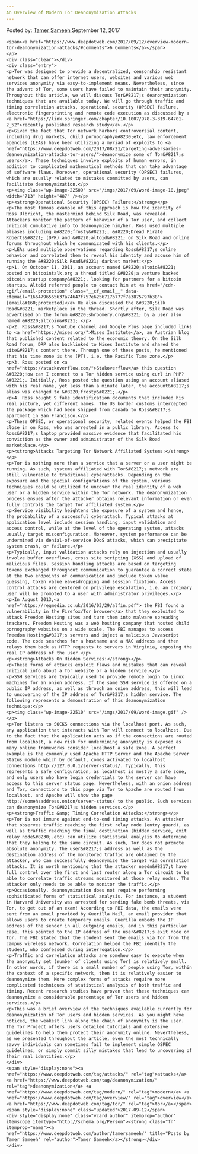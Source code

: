 ```yaml
---
An Overview of Modern Tor Deanonymization Attacks
---
```

<article class="post-listing post-22505 post type-post status-publish format-standard has-post-thumbnail hentry 
tag-attacks tag-deanonymization tag-modern tag-overview 
    <div class="post-inner">
        <span>Posted by: <a href="https://www.deepdotweb.com/author/tamersameeh/" title="">Tamer Sameeh </a></span>
    <span>September 12, 2017</span>
    
    <span><a href="https://www.deepdotweb.com/2017/09/12/overview-modern-tor-deanonymization-attacks/#comments">6 Comments</a></span>
    </p>
    <div class="clear"></div>
    <div class="entry">
    <p>Tor was designed to provide a decentralized, censorship resistant network that can offer internet users, websites and various web services anonymity via easy-to-implement means. Nevertheless, since the advent of Tor, some users have failed to maintain their anonymity. Throughout this article, we will discuss Tor&#8217;s deanonymization techniques that are available today. We will go through traffic and timing correlation attacks, operational security (OPSEC) failure, electronic fingerprinting and remote code execution as discussed by a <a href="https://link.springer.com/chapter/10.1007/978-3-319-64701-2_52">recently published research study</a>.</p>
    <p>Given the fact that Tor network harbors controversial content, including drug markets, child pornography&#8230;etc, law enforcement agencies (LEAs) have been utilizing a myriad of exploits to <a href="https://www.deepdotweb.com/2017/08/21/targeting-adversaries-deanonymization-attacks-tor-users/">deanonymize some of Tor&#8217;s users</a>. These techniques involve exploits of human errors, in addition to complicated mathematical methods that can take advantage of software flaws. Moreover, operational security (OPSEC) failures, which are usually related to mistakes committed by users, can facilitate deanonymization.</p>
    <p><img class="wp-image-22509" src="/imgs/2017/09/word-image-10.jpeg" width="713" height="487" /></p>
    <p><strong>Operational Security (OPSEC) Failure:</strong></p>
    <p>The most famous example of this approach is how the identity of Ross Ulbricht, the mastermind behind Silk Road, was revealed. Attackers monitor the pattern of behavior of a Tor user, and collect critical cumulative info to deanonymize him/her. Ross used multiple aliases including &#8220;frosty&#8221;, &#8220;Dread Pirate Roberts&#8221; (DPR) and &#8220;altoid&#8221; on Silk Road and online forums throughout which he communicated with his clients.</p>
    <p>LEAs used multiple observations regarding Ross&#8217;s online behavior and correlated them to reveal his identity and accuse him of running the &#8220;Silk Road&#8221; darknet market:</p>
    <p>1. On October 11, 2011, an account named &#8220;altoid&#8221; posted on bitcointalk.org a thread titled &#8220;a venture backed bitcoin startup company&#8221;, looking for partners for a bitcoin startup. Altoid referred people to contact him at <a href="/cdn-cgi/l/email-protection" class="__cf_email__" data-cfemail="1664796565637a74647f757e6256717b777f7a3875797b38">[email&#160;protected]</a> He also discussed the &#8220;Silk Road&#8221; marketplace in the thread. Shortly after, Silk Road was advertised on the forum &#8220;shroomery.org&#8221; by a user also named &#8220;altcoin&#8221;.</p>
    <p>2. Ross&#8217;s Youtube channel and Google Plus page included links to <a href="https://mises.org/">Mises Institute</a>, an Austrian blog that published content related to the economic theory. On the Silk Road forum, DRP also backlinked to Mises Institute and shared the site&#8217;s content there. Through one of these posts, he mentioned that his time zone is the (PT), i.e. the Pacific Time zone.</p>
    <p>3. Ross posted on <a href="https://stackoverflow.com/">Stakoverflow</a> this question &#8220;How can I connect to a Tor hidden service using curl in PHP?&#8221;. Initially, Ross posted the question using an account aliased with his real name, yet less than a minute later, the account&#8217;s alias was changed to &#8220;frosty&#8221;.</p>
    <p>4. Ross bought 9 fake identification documents that included his real picture, yet different names. The US border customs intercepted the package which had been shipped from Canada to Ross&#8217;s apartment in San Francisco.</p>
    <p>These OPSEC, or operational security, related events helped the FBI close in on Ross, who was arrested in a public library. Access to Ross&#8217;s laptop provided massive evidence that facilitated his conviction as the owner and administrator of the Silk Road marketplace.</p>
    <p><strong>Attacks Targeting Tor Network Affiliated Systems:</strong></p>
    <p>Tor is nothing more than a service that a server or a user might be running. As such, systems affiliated with Tor&#8217;s network are still vulnerable to traditional cyberattacks. Depending on the exposure and the special configurations of the system, various techniques could be utilized to uncover the real identity of a web user or a hidden service within the Tor network. The deanonymization process ensues after the attacker obtains relevant information or even fully controls the target Tor affiliated system.</p>
    <p>Service visibility heightens the exposure of a system and hence, the probability of a successful cyberattack. Typical attacks at application level include session handling, input validation and access control, while at the level of the operating system, attacks usually target misconfiguration. Moreover, system performance can be undermined via denial-of-service DDoS attacks, which can precipitate system crash, or failure.</p>
    <p>Typically, input validation attacks rely on injection and usually involve buffer overflows, cross site scripting (XSS) and upload of malicious files. Session handling attacks are based on targeting tokens exchanged throughout communication to guarantee a correct state at the two endpoints of communication and include token value guessing, token value eavesdropping and session fixation. Access control attacks are centered on privilege escalation, i.e. an ordinary user will be promoted to a user with administrator privileges.</p>
    <p>In August 2013,<a href="https://regmedia.co.uk/2016/03/29/alfin.pdf"> the FBI found a vulnerability in the Firefox/Tor browser</a> that they exploited to attack Freedom Hosting sites and turn them into malware spreading trackers. Freedom Hosting was a web hosting company that hosted child pornography websites on a wide scale. The FBI manages to access Freedom Hosting&#8217;s servers and inject a malicious Javascript code. The code searches for a hostname and a MAC address and then relays them back as HTTP requests to servers in Virginia, exposing the real IP address of the user.</p>
    <p><strong>Attacks On Hidden Services:</strong></p>
    <p>These forms of attacks exploit flaws and mistakes that can reveal critical info about a Tor website or a hidden service.</p>
    <p>SSH services are typically used to provide remote login to Linux machines for an onion address. If the same SSH service is offered on a public IP address, as well as through an onion address, this will lead to uncovering of the IP address of Tor&#8217;s hidden service. The following represents a demonstration of this deanonymization technique:</p>
    <p><img class="wp-image-22510" src="/imgs/2017/09/word-image.gif" /></p>
    <p>Tor listens to SOCKS connections via the localhost port. As such, any application that interacts with Tor will connect to localhost. Due to the fact that the application acts as if the connections are routed from localhost, a new risk for undermining anonymity is exposed as many online frameworks consider localhost a safe zone. A perfect example is the commonly used Apache HTTP Server and the Apache Server Status module which by default, comes activated to localhost connections http://127.0.0.1/server-status/. Typically, this represents a safe configuration, as localhost is mostly a safe zone, and only users who have login credentials to the server can have access to this server status page. Nevertheless, with an onion address and Tor, connections to this page via Tor to Apache are routed from localhost, and Apache will show the page http://somehsaddress.onion/server-status/ to the public. Such services can deanonymize Tor&#8217;s hidden services.</p>
    <p><strong>Traffic &amp; Timing Correlation Attacks:</strong></p>
    <p>Tor is not immune against end-to-end timing attacks. An attacker that observes traffic reaching the first relay node (entry guard), as well as traffic reaching the final destination (hidden service, exit relay node&#8230;.etc) can utilize statistical analysis to determine that they belong to the same circuit. As such, Tor does not promote absolute anonymity. The user&#8217;s address as well as the destination address of the monitored traffic are obtained by the attacker, who can successfully deanonymize the target via correlation attacks. It is worth mentioning that the attacker needn&#8217;t have full control over the first and last router along a Tor circuit to be able to correlate traffic streams monitored at those relay nodes. The attacker only needs to be able to monitor the traffic.</p>
    <p>Occasionally, deanonymization does not require performing sophisticated forms of statistical analysis. For instance, a student in Harvard University was arrested for sending fake bomb threats, via Tor, to get out of an exam! According to FBI data, the emails were sent from an email provided by Guerilla Mail, an email provider that allows users to create temporary emails. Guerilla embeds the IP address of the sender in all outgoing emails, and in this particular case, this pointed to the IP address of the user&#8217;s exit node on Tor. The FBI stated that the student sent the emails via Tor from the campus wireless network. Correlation helped the FBI identify the student, who confessed during interrogation.</p>
    <p>Traffic and correlation attacks are somehow easy to execute when the anonymity set (number of clients using Tor) is relatively small. In other words, if there is a small number of people using Tor, within the context of a specific network, then it is relatively easier to deanonymize them. More complex forms of attacks require more complicated techniques of statistical analysis of both traffic and timing. Recent research studies have proven that these techniques can deanonymize a considerable percentage of Tor users and hidden services.</p>
    <p>This was a brief overview of the techniques available currently for deanonymization of Tor users and hidden services. As you might have noticed, the weakest link along the chain of anonymity is the user. The Tor Project offers users detailed tutorials and extensive guidelines to help them protect their anonymity online. Nevertheless, as we presented throughout the article, even the most technically savvy individuals can sometimes fail to implement simple OSPEC guidelines, or simply commit silly mistakes that lead to uncovering of their real identities.</p>
    </div>
    <span style="display:none"><a href="https://www.deepdotweb.com/tag/attacks/" rel="tag">attacks</a> <a href="https://www.deepdotweb.com/tag/deanonymization/" rel="tag">deanonymization</a> <a href="https://www.deepdotweb.com/tag/modern/" rel="tag">modern</a> <a href="https://www.deepdotweb.com/tag/overview/" rel="tag">overview</a> <a href="https://www.deepdotweb.com/tag/tor/" rel="tag">tor</a></span> <span style="display:none" class="updated">2017-09-12</span>
    <div style="display:none" class="vcard author" itemprop="author" itemscope itemtype="http://schema.org/Person"><strong class="fn" itemprop="name"><a href="https://www.deepdotweb.com/author/tamersameeh/" title="Posts by Tamer Sameeh" rel="author">Tamer Sameeh</a></strong></div>
    </div>
</article>

